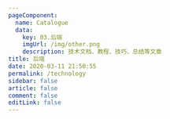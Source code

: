 ```yaml
---
pageComponent:
  name: Catalogue
  data:
    key: 03.后端
    imgUrl: /img/other.png
    description: 技术文档、教程、技巧、总结等文章
title: 后端
date: 2020-03-11 21:50:55
permalink: /technology
sidebar: false
article: false
comment: false
editLink: false
---
```

